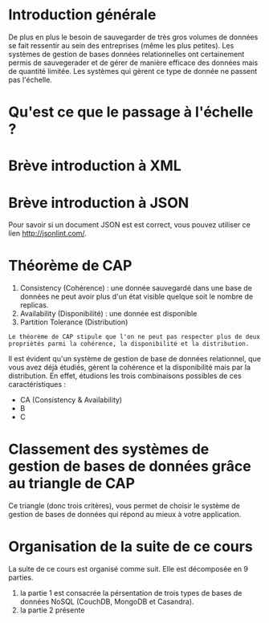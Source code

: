 # Introduction générale


De plus en plus le besoin de sauvegarder de très gros volumes de données se fait ressentir au sein des entreprises (même les plus petites). Les systèmes de gestion de bases données relationnelles ont certainement permis de sauvegerader et de gérer de manière efficace des données mais de quantité limitée. Les systèmes qui gèrent ce type de donnée ne passent pas l'échelle. 

# Qu'est ce que le passage à l'échelle ? 

# Brève introduction à XML 


# Brève introduction à JSON

Pour savoir si un document JSON est est correct, vous pouvez utiliser ce lien http://jsonlint.com/. 



# Théorème de CAP 

1. Consistency (Cohérence) : une donnée sauvegardé dans une base de données ne peut avoir plus d'un état visible quelque soit le nombre de replicas. 
2. Availability (Disponibilité) : une donnée est disponible 
3. Partition Tolerance (Distribution)


``Le théorème de CAP stipule que l'on ne peut pas respecter plus de deux propriètés parmi la cohérence, la disponibilité et la distribution.``

Il est évident qu'un système de gestion de base de données relationnel, que vous avez déjà étudiés, gèrent la cohérence et la disponibilité mais par la distribution. En effet, étudions les trois combinaisons possibles de ces caractéristiques : 

- CA (Consistency & Availability)
- B
- C


# Classement des systèmes de gestion de bases de données grâce au triangle de CAP

Ce triangle (donc trois critères), vous permet de choisir le système de gestion de bases de données qui répond au mieux à votre application. 

# Organisation de la suite de ce cours
La suite de ce cours est organisé comme suit.  Elle est décomposée en 9 parties. 

1. la partie 1 est consacrée la pérsentation de trois types de bases de données NoSQL (CouchDB, MongoDB et Casandra). 
2. la partie 2 présente  
